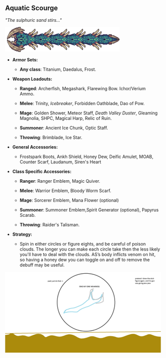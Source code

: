 ## Aquatic Scourge

*"The sulphuric sand stirs…"*

![image alt text](../public/BMbpD6rCZ1qoniF20u7H2A_img_35.png)

* **Armor Sets:**

    * **Any class**: Titanium, Daedalus, Frost.

* **Weapon Loadouts:**

    * **Ranged**: Archerfish, Megashark, Flarewing Bow. Ichor/Verium Ammo.

    * **Melee**: Trinity, *Icebreaker*, Forbidden Oathblade, Dao of Pow.

    * **Mage**: Golden Shower, Meteor Staff, *Death Valley Duster*, Gleaming Magnolia, SHPC, Magical Harp, Relic of Ruin.

    * **Summoner**: Ancient Ice Chunk, Optic Staff.

    * **Throwing**: Brimblade, Ice Star.

* **General Accessories:**

    * Frostspark Boots, Ankh Shield, Honey Dew, Deific Amulet, MOAB, Counter Scarf, Laudanum, Siren's Heart

* **Class Specific Accessories:**

    * **Ranger**: Ranger Emblem, Magic Quiver.

    * **Melee**: Warrior Emblem, Bloody Worm Scarf.

    * **Mage**: Sorcerer Emblem, Mana Flower (optional)

    * **Summoner**: Summoner Emblem,Spirit Generator (optional), Papyrus Scarab.

    * **Throwing**: Raider's Talisman.

* **Strategy:**

    * Spin in either circles or figure eights, and be careful of poison clouds. The longer you can make each circle take then the less likely you'll have to deal with the clouds. AS’s body inflicts venom on hit, so having a honey dew you can toggle on and off to remove the debuff may be useful.

![image alt text](../public/BMbpD6rCZ1qoniF20u7H2A_img_36.png)
